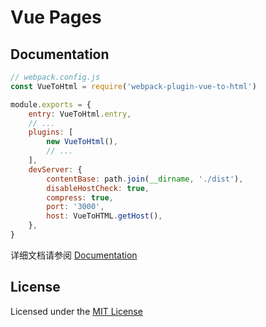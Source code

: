 # Vue Pages

## Documentation

```js
// webpack.config.js
const VueToHtml = require('webpack-plugin-vue-to-html')

module.exports = {
    entry: VueToHtml.entry,
    // ...
    plugins: [
        new VueToHtml(),
        // ...
    ],
    devServer: {
        contentBase: path.join(__dirname, './dist'),
        disableHostCheck: true,
        compress: true,
        port: '3000',
        host: VueToHTML.getHost(),
    },
}
```

详细文档请参阅 [Documentation](https://justclear.github.io/vue-pages/#/)

## License

Licensed under the [MIT License](https://github.com/JustClear/vue-pages/blob/master/LICENSE)